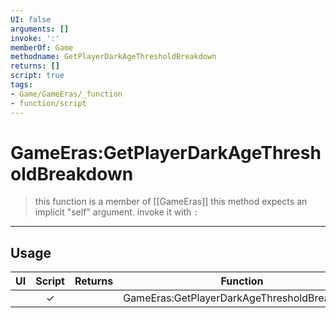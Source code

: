 ```yaml
---
UI: false
arguments: []
invoke: ':'
memberOf: Game
methodname: GetPlayerDarkAgeThresholdBreakdown
returns: []
script: true
tags:
- Game/GameEras/_function
- function/script
---
```

# GameEras:GetPlayerDarkAgeThresholdBreakdown
> this function is a member of [[GameEras]]
> this method expects an implicit "self" argument. invoke it with `:`
-----
## Usage
|  UI | Script | Returns | Function | Arguments |
|:---:|:------:|-------:|:--------:|:---------|
| |✓||GameEras:GetPlayerDarkAgeThresholdBreakdown||
